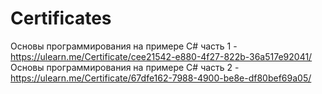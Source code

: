 # Certificates
Основы программирования на примере C# часть 1 - https://ulearn.me/Certificate/cee21542-e880-4f27-822b-36a517e92041/   
Основы программирования на примере C# часть 2 - https://ulearn.me/Certificate/67dfe162-7988-4900-be8e-df80bef69a05/   
